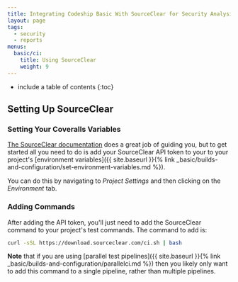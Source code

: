 ```yaml
---
title: Integrating Codeship Basic With SourceClear for Security Analysis
layout: page
tags:
  - security
  - reports
menus:
  basic/ci:
    title: Using SourceClear
    weight: 9
---
```


* include a table of contents
{:toc}

## Setting Up SourceClear

### Setting Your Coveralls Variables

[The SourceClear documentation](https://www.sourceclear.com/docs/) does a great job of guiding you, but to get started all you need to do is add your SourceClear API token to your to your project's [environment variables]({{ site.baseurl }}{% link _basic/builds-and-configuration/set-environment-variables.md %}).

You can do this by navigating to _Project Settings_ and then clicking on the _Environment_ tab.

### Adding Commands

After adding the API token, you'll just need to add the SourceClear command to your project's test commands. The command to add is:

```bash
curl -sSL https://download.sourceclear.com/ci.sh | bash
 ```

**Note** that if you are using [parallel test pipelines]({{ site.baseurl }}{% link _basic/builds-and-configuration/parallelci.md %}) then you likely only want to add this command to a single pipeline, rather than multiple pipelines.
